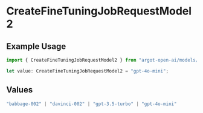 # CreateFineTuningJobRequestModel2

## Example Usage

```typescript
import { CreateFineTuningJobRequestModel2 } from "argot-open-ai/models/components";

let value: CreateFineTuningJobRequestModel2 = "gpt-4o-mini";
```

## Values

```typescript
"babbage-002" | "davinci-002" | "gpt-3.5-turbo" | "gpt-4o-mini"
```
